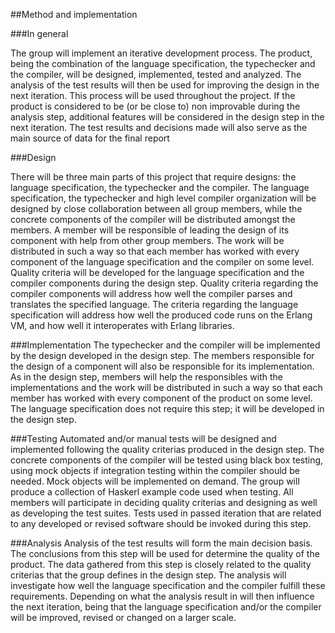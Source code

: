 ##Method and implementation

###In general

The group will implement an iterative development process. The product, being the combination of the language specification, the typechecker and the compiler, will be designed, implemented, tested and analyzed. The analysis of the test results will then be used for improving the design in the next iteration. This process will be used throughout the project. If the product is considered to be (or be close to) non improvable during the analysis step, additional features will be considered in the design step in the next iteration. The test results and decisions made will also serve as the main source of data for the final report

###Design

There will be three main parts of this project that require designs: the language specification, the typechecker and the compiler. The language specification, the typechecker and high level compiler organization will be designed by close collaboration between all group members, while the concrete components of the compiler will be distributed amongst the members. A member will be responsible of leading the design of its component with help from other group members. The work will be distributed in such a way so that each member has worked with every component of the language specification and the compiler on some level. Quality criteria will be developed for the language specification and the compiler components during the design step. Quality criteria regarding the compiler components will address how well the compiler parses and translates the specified language. The criteria regarding the language specification will address how well the produced code runs on the Erlang VM, and how well it interoperates with Erlang libraries.

###Implementation
The typechecker and the compiler will be implemented by the design developed in the design step. The members responsible for the design of a component will also be responsible for its implementation. As in the design step, members will help the responsibles with the implementations and the work will be distributed in such a way so that each member has worked with every component of the product on some level. The language specification does not require this step; it will be developed in the design step.

###Testing
Automated and/or manual tests will be designed and implemented following the quality criterias produced in the design step. The concrete components of the compiler will be tested using black box testing, using mock objects if integration testing within the compiler should be needed. Mock objects will be implemented on demand. The group will produce a collection of Haskerl example code used when testing. All members will participate in deciding quality criterias and designing as well as developing the test suites. Tests used in passed iteration that are related to any developed or revised software should be invoked during this step.

###Analysis
Analysis of the test results will form the main decision basis. The conclusions from this step will be used for determine the quality of the product. The data gathered from this step is closely related to the quality criterias that the group defines in the design step. The analysis will investigate how well the language specification and the compiler fulfill these requirements. Depending on what the analysis result in will then influence the next iteration, being that the language specification and/or the compiler will be improved, revised or changed on a larger scale.
